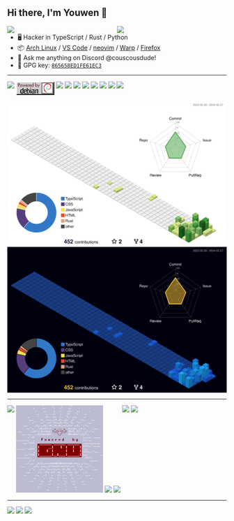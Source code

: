 ## Hi there, I'm Youwen 👋

<picture>
    <source media="(prefers-color-scheme: dark)" srcset="https://github-readme-stats.vercel.app/api?username=couscousdude&theme=dark&show_icons=true">
    <img align="right" width="50%" src="https://github-readme-stats.vercel.app/api?username=couscousdude&show_icons=true">
</picture>

<img width="50%" align="right" src="https://wakatime.com/share/@018dc5b8-ba5a-4572-a38a-b526d1b28240/27538e67-922d-4b1f-8a7c-79f3cac90b5c.svg#gh-dark-mode-only">

-   🖥️ Hacker in TypeScript / Rust / Python
-   :package: [Arch Linux](https://wiki.archlinux.org/title/Arch_Linux) / [VS Code](https://code.visualstudio.com/) / [neovim](https://neovim.io/) / [Warp](https://www.warp.dev/) / [Firefox](https://www.mozilla.org/firefox/)
-   :thought_balloon: Ask me anything on Discord @couscousdude!
-   :key: GPG key: [`865658ED1FE61EC3`](https://github.com/couscousdude.gpg)

---

<img width="400px" align="top" src="https://www.gnu.org/graphics/gnubanner-alt.png"></img>
<img src="https://github.com/couscousdude/couscousdude/blob/main/assets/powered-by-debian.gif" align="top"></img>
<img src="https://www.gnu.org/graphics/gnubanner-2.png" align="top"></img>
<img src="https://img.shields.io/badge/svelte-%23f1413d.svg?style=for-the-badge&logo=svelte&logoColor=white" align="top"></img>
<img src="https://img.shields.io/badge/Arch%20Linux-1793D1?logo=arch-linux&logoColor=fff&style=for-the-badge" align="top"></img>
<img src="https://img.shields.io/badge/mac%20os-000000?style=for-the-badge&logo=macos&logoColor=F0F0F0" align="top"></img>
<img src="https://img.shields.io/badge/typescript-%23007ACC.svg?style=for-the-badge&logo=typescript&logoColor=white" align="top"></img>
<img src="https://img.shields.io/badge/rust-%23000000.svg?style=for-the-badge&logo=rust&logoColor=white" align="top"></img>
<img src="https://img.shields.io/badge/LibreOffice-%2318A303?style=for-the-badge&logo=LibreOffice&logoColor=white" align="top"></img>
<img src="https://static.fsf.org/nosvn/associate/crm/243302.png" align="top"></img>

<img align="center" src="https://github.com/couscousdude/couscousdude/blob/main/profile-3d-contrib/profile-green-animate.svg#gh-light-mode-only">
<img align="center" src="https://github.com/couscousdude/couscousdude/blob/main/profile-3d-contrib/profile-night-view.svg#gh-dark-mode-only">

---

<img height="200px" src="https://static.fsf.org/nosvn/images/badges/i-support-fs_gray-bg.png" align="top"></img>
<img height="200px" src="https://github.com/couscousdude/couscousdude/blob/main/assets/powered_ascii_gray-bg.png"></img>
<img height="200px" src="https://static.fsf.org/nosvn/images/badges/fsfs_icons_beige-bg.png"></img>
<img height="200px" src="https://static.fsf.org/nosvn/fsf35/fsf35image.png"></img>
<img height="200px" align="top" src="http://gnu.ist.utl.pt/graphics/bokma-emacs.png"></img>
<img height="200px" align="top" src="https://static.fsf.org/nosvn/appeal2020/fall/2-founding.png"></img>


---

<img width="100%" src="https://static.fsf.org/nosvn/appeal2023/fall/banner.png"></img>
<img width="100%" src="https://static.fsf.org/nosvn/images/badges/Spring19-Fiefdom.png"></img>
<img width="100%" align="top" src="https://static.fsf.org/nosvn/images/badges/Spring19_fsf_dark_age_esp_2.png"></img>
